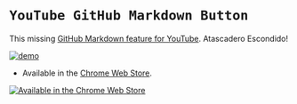 # `YouTube GitHub Markdown Button`
This missing [GitHub Markdown feature for YouTube][storepage]. Atascadero Escondido!


[![demo][screenshot]][storepage]

+ Available in the [Chrome Web Store][storepage].

[![Available in the Chrome Web Store][storelogo]][storepage]

[storepage]: https://chrome.google.com/webstore/detail/youtube-github-markdown-b/iikknlipbkecnjnfhimdolankojmailj

[storelogo]: https://cloud.githubusercontent.com/assets/7258373/6788162/ee497942-d154-11e4-934d-ef386061181d.png "Available in the Chrome Web Store"

[screenshot]: https://cloud.githubusercontent.com/assets/7258373/9428341/97b80656-495f-11e5-816a-c4c8ed43127f.png

